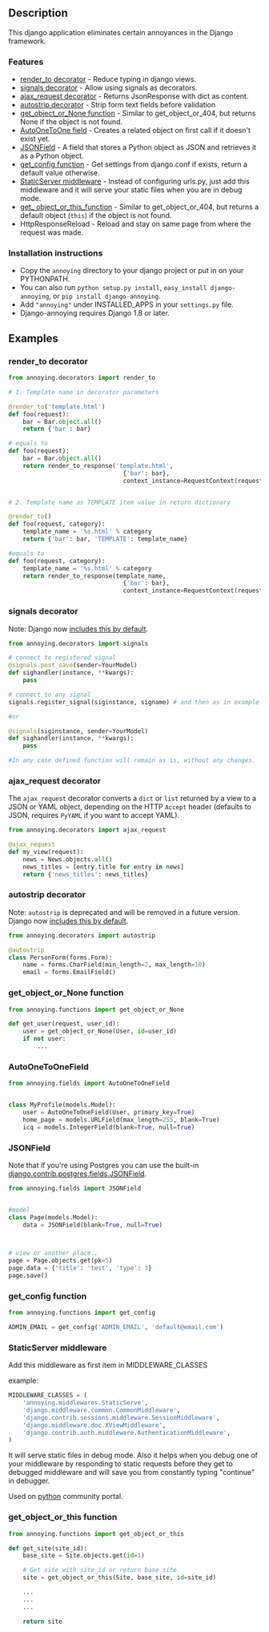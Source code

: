 Description
-----------

This django application eliminates certain annoyances in the Django
framework.

### Features

-   [render_to decorator](#render_to-decorator) - Reduce typing in django views.
-   [signals decorator](#signals-decorator) - Allow using signals as decorators.
-   [ajax_request decorator](#ajax_request-decorator) - Returns JsonResponse with dict as content.
-   [autostrip decorator](#autostrip-decorator) - Strip form text fields before validation
-   [get_object_or_None function](#get_object_or_none-function) - Similar to get_object_or_404, but returns None if the object is not found.
-   [AutoOneToOne field](#autoonetoonefield) - Creates a related object on first call if it doesn't exist yet.
-   [JSONField](#jsonfield) - A field that stores a Python object as JSON and retrieves it as a Python object.
-   [get_config function](#get_config-function) - Get settings from django.conf if exists, return a default value otherwise.
-   [StaticServer middleware](#staticserver-middleware) - Instead of configuring urls.py, just add
    this middleware and it will serve your static files when you are in
    debug mode.
-   [get_ object_or_this_function](#get_object_or_this-function) - Similar to get_object_or_404, but returns a default object (`this`) if the object is not found.
-   HttpResponseReload - Reload and stay on same page from where the request
    was made.

### Installation instructions

-   Copy the `annoying` directory to your django project or put in on your PYTHONPATH.
-   You can also run `python setup.py install`, `easy_install django-annoying`,
    or `pip install django-annoying`.
-   Add `"annoying"` under INSTALLED\_APPS in your `settings.py` file.
-   Django-annoying requires Django 1.8 or later.

Examples
--------

### render_to decorator

```python
from annoying.decorators import render_to

# 1. Template name in decorator parameters

@render_to('template.html')
def foo(request):
    bar = Bar.object.all()
    return {'bar': bar}

# equals to
def foo(request):
    bar = Bar.object.all()
    return render_to_response('template.html',
                                {'bar': bar},
                                context_instance=RequestContext(request))


# 2. Template name as TEMPLATE item value in return dictionary

@render_to()
def foo(request, category):
    template_name = '%s.html' % category
    return {'bar': bar, 'TEMPLATE': template_name}

#equals to
def foo(request, category):
    template_name = '%s.html' % category
    return render_to_response(template_name,
                                {'bar': bar},
                                context_instance=RequestContext(request))
```

### signals decorator

Note: Django now [includes this by default](https://docs.djangoproject.com/en/1.5/topics/signals/#connecting-receiver-functions).

```python
from annoying.decorators import signals

# connect to registered signal
@signals.post_save(sender=YourModel)
def sighandler(instance, **kwargs):
    pass

# connect to any signal
signals.register_signal(siginstance, signame) # and then as in example above

#or

@signals(siginstance, sender=YourModel)
def sighandler(instance, **kwargs):
    pass

#In any case defined function will remain as is, without any changes.
```

### ajax_request decorator

The `ajax_request` decorator converts a `dict` or `list` returned by a view to a JSON or YAML object,
depending on the HTTP `Accept` header (defaults to JSON, requires `PyYAML` if you want to accept YAML).

```python
from annoying.decorators import ajax_request

@ajax_request
def my_view(request):
    news = News.objects.all()
    news_titles = [entry.title for entry in news]
    return {'news_titles': news_titles}
```

### autostrip decorator

Note: `autostrip` is deprecated and will be removed in a future version. Django now [includes this by default](https://docs.djangoproject.com/en/stable/ref/forms/fields/#django.forms.CharField.strip).

```python
from annoying.decorators import autostrip

@autostrip
class PersonForm(forms.Form):
    name = forms.CharField(min_length=2, max_length=10)
    email = forms.EmailField()
```

### get_object_or_None function

```python
from annoying.functions import get_object_or_None

def get_user(request, user_id):
    user = get_object_or_None(User, id=user_id)
    if not user:
        ...
```

### AutoOneToOneField

```python
from annoying.fields import AutoOneToOneField


class MyProfile(models.Model):
    user = AutoOneToOneField(User, primary_key=True)
    home_page = models.URLField(max_length=255, blank=True)
    icq = models.IntegerField(blank=True, null=True)
```

### JSONField

Note that if you're using Postgres you can use the built-in [django.contrib.postgres.fields.JSONField](https://docs.djangoproject.com/en/1.11/ref/contrib/postgres/fields/#jsonfield).

```python
from annoying.fields import JSONField


#model
class Page(models.Model):
    data = JSONField(blank=True, null=True)



# view or another place..
page = Page.objects.get(pk=5)
page.data = {'title': 'test', 'type': 3}
page.save()
```

### get_config function

```python
from annoying.functions import get_config

ADMIN_EMAIL = get_config('ADMIN_EMAIL', 'default@email.com')
```

### StaticServer middleware

Add this middleware as first item in MIDDLEWARE\_CLASSES

example:

```python
MIDDLEWARE_CLASSES = (
    'annoying.middlewares.StaticServe',
    'django.middleware.common.CommonMiddleware',
    'django.contrib.sessions.middleware.SessionMiddleware',
    'django.middleware.doc.XViewMiddleware',
    'django.contrib.auth.middleware.AuthenticationMiddleware',
)
```

It will serve static files in debug mode. Also it helps when you debug
one of your middleware by responding to static requests before they get
to debugged middleware and will save you from constantly typing "continue"
in debugger.

Used on [python](http://pyplanet.org) community portal.

### get_object_or_this function

```python
from annoying.functions import get_object_or_this

def get_site(site_id):
    base_site = Site.objects.get(id=1)

    # Get site with site_id or return base site.
    site = get_object_or_this(Site, base_site, id=site_id)

    ...
    ...
    ...

    return site
```
